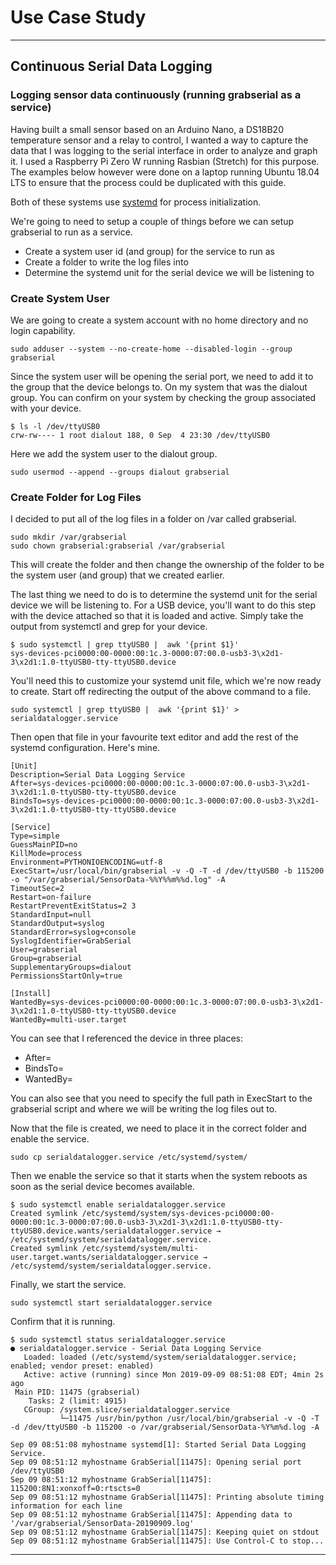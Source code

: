 # Use Case Study
---
## Continuous Serial Data Logging

### Logging sensor data continuously (running grabserial as a service)

Having built a small sensor based on an Arduino Nano, a DS18B20 temperature sensor and a relay to control, I wanted a way to capture the data that I was logging to the serial interface in order to analyze and graph it.  I used a Raspberry Pi Zero W running Rasbian (Stretch) for this purpose.  The examples below however were done on a laptop running Ubuntu 18.04 LTS to ensure that the process could be duplicated with this guide.

Both of these systems use [systemd](https://en.wikipedia.org/wiki/Systemd) for process initialization.

We're going to need to setup a couple of things before we can setup grabserial to run as a service.

 * Create a system user id (and group) for the service to run as
 * Create a folder to write the log files into
 * Determine the systemd unit for the serial device we will be listening to

### Create System User

We are going to create a system account with no home directory and no login capability.

```
sudo adduser --system --no-create-home --disabled-login --group grabserial
```
Since the system user will be opening the serial port, we need to add it to the group that the device belongs to.  On my system that was the dialout group.  You can confirm on your system by checking the group associated with your device.

```
$ ls -l /dev/ttyUSB0
crw-rw---- 1 root dialout 188, 0 Sep  4 23:30 /dev/ttyUSB0
```
Here we add the system user to the dialout group.

```
sudo usermod --append --groups dialout grabserial
```

### Create Folder for Log Files

I decided to put all of the log files in a folder on /var called grabserial.

```
sudo mkdir /var/grabserial
sudo chown grabserial:grabserial /var/grabserial
```

This will create the folder and then change the ownership of the folder to be the system user (and group) that we created earlier.

The last thing we need to do is to determine the systemd unit for the serial device we will be listening to.  For a USB device, you'll want to do this step with the device attached so that it is loaded and active.  Simply take the output from systemctl and grep for your device.

```
$ sudo systemctl | grep ttyUSB0 |  awk '{print $1}'
sys-devices-pci0000:00-0000:00:1c.3-0000:07:00.0-usb3-3\x2d1-3\x2d1:1.0-ttyUSB0-tty-ttyUSB0.device
```
You'll need this to customize your systemd unit file, which we're now ready to create.  Start off redirecting the output of the above command to a file.

```
sudo systemctl | grep ttyUSB0 |  awk '{print $1}' > serialdatalogger.service
```

Then open that file in your favourite text editor and add the rest of the systemd configuration.  Here's mine.

```
[Unit]
Description=Serial Data Logging Service
After=sys-devices-pci0000:00-0000:00:1c.3-0000:07:00.0-usb3-3\x2d1-3\x2d1:1.0-ttyUSB0-tty-ttyUSB0.device
BindsTo=sys-devices-pci0000:00-0000:00:1c.3-0000:07:00.0-usb3-3\x2d1-3\x2d1:1.0-ttyUSB0-tty-ttyUSB0.device

[Service]
Type=simple
GuessMainPID=no
KillMode=process
Environment=PYTHONIOENCODING=utf-8
ExecStart=/usr/local/bin/grabserial -v -Q -T -d /dev/ttyUSB0 -b 115200 -o "/var/grabserial/SensorData-%%Y%%m%%d.log" -A
TimeoutSec=2
Restart=on-failure
RestartPreventExitStatus=2 3
StandardInput=null
StandardOutput=syslog
StandardError=syslog+console
SyslogIdentifier=GrabSerial
User=grabserial
Group=grabserial
SupplementaryGroups=dialout
PermissionsStartOnly=true

[Install]
WantedBy=sys-devices-pci0000:00-0000:00:1c.3-0000:07:00.0-usb3-3\x2d1-3\x2d1:1.0-ttyUSB0-tty-ttyUSB0.device
WantedBy=multi-user.target
```

You can see that I referenced the device in three places:
 * After=
 * BindsTo=
 * WantedBy=

You can also see that you need to specify the full path in ExecStart to the grabserial script and where we will be writing the log files out to.

Now that the file is created, we need to place it in the correct folder and enable the service.

```
sudo cp serialdatalogger.service /etc/systemd/system/
```

Then we enable the service so that it starts when the system reboots as soon as the serial device becomes available.

```
$ sudo systemctl enable serialdatalogger.service
Created symlink /etc/systemd/system/sys-devices-pci0000:00-0000:00:1c.3-0000:07:00.0-usb3-3\x2d1-3\x2d1:1.0-ttyUSB0-tty-ttyUSB0.device.wants/serialdatalogger.service → /etc/systemd/system/serialdatalogger.service.
Created symlink /etc/systemd/system/multi-user.target.wants/serialdatalogger.service → /etc/systemd/system/serialdatalogger.service.
```
Finally, we start the service.

```
sudo systemctl start serialdatalogger.service
```

Confirm that it is running.

```
$ sudo systemctl status serialdatalogger.service
● serialdatalogger.service - Serial Data Logging Service
   Loaded: loaded (/etc/systemd/system/serialdatalogger.service; enabled; vendor preset: enabled)
   Active: active (running) since Mon 2019-09-09 08:51:08 EDT; 4min 2s ago
 Main PID: 11475 (grabserial)
    Tasks: 2 (limit: 4915)
   CGroup: /system.slice/serialdatalogger.service
           └─11475 /usr/bin/python /usr/local/bin/grabserial -v -Q -T -d /dev/ttyUSB0 -b 115200 -o /var/grabserial/SensorData-%Y%m%d.log -A

Sep 09 08:51:08 myhostname systemd[1]: Started Serial Data Logging Service.
Sep 09 08:51:12 myhostname GrabSerial[11475]: Opening serial port /dev/ttyUSB0
Sep 09 08:51:12 myhostname GrabSerial[11475]: 115200:8N1:xonxoff=0:rtscts=0
Sep 09 08:51:12 myhostname GrabSerial[11475]: Printing absolute timing information for each line
Sep 09 08:51:12 myhostname GrabSerial[11475]: Appending data to '/var/grabserial/SensorData-20190909.log'
Sep 09 08:51:12 myhostname GrabSerial[11475]: Keeping quiet on stdout
Sep 09 08:51:12 myhostname GrabSerial[11475]: Use Control-C to stop...
```


---
